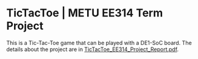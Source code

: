 # TicTacToe | METU EE314 Term Project
This is a Tic-Tac-Toe game that can be played with a DE1-SoC board.
The details about the project are in [TicTacToe_EE314_Project_Report.pdf](https://github.com/yerminal/TicTacToe/blob/main/docs/TicTacToe_EE314_Project_Report.pdf).
